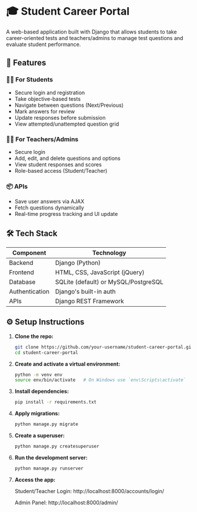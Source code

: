 # 🎓 Student Career Portal

A web-based application built with Django that allows students to take career-oriented tests and teachers/admins to manage test questions and evaluate student performance.

## 🚀 Features

### 👨‍🎓 For Students
- Secure login and registration
- Take objective-based tests
- Navigate between questions (Next/Previous)
- Mark answers for review
- Update responses before submission
- View attempted/unattempted question grid

### 👩‍🏫 For Teachers/Admins
- Secure login
- Add, edit, and delete questions and options
- View student responses and scores
- Role-based access (Student/Teacher)

### 📦 APIs
- Save user answers via AJAX
- Fetch questions dynamically
- Real-time progress tracking and UI update

## 🛠️ Tech Stack

| Component      | Technology         |
|----------------|--------------------|
| Backend        | Django (Python)    |
| Frontend       | HTML, CSS, JavaScript (jQuery) |
| Database       | SQLite (default) or MySQL/PostgreSQL |
| Authentication | Django's built-in auth |
| APIs           | Django REST Framework |



## ⚙️ Setup Instructions

1. **Clone the repo:**
   ```bash
   git clone https://github.com/your-username/student-career-portal.git
   cd student-career-portal


2. **Create and activate a virtual environment:**
   ```bash
   python -m venv env
   source env/bin/activate   # On Windows use `env\Scripts\activate`


3. **Install dependencies:**
   ```bash
   pip install -r requirements.txt

4. **Apply migrations:**
   ```bash
   python manage.py migrate

5. **Create a superuser:**
   ```bash
   python manage.py createsuperuser

6. **Run the development server:**
   ```bash
   python manage.py runserver
7. **Access the app:**
   
     Student/Teacher Login: http://localhost:8000/accounts/login/

   Admin Panel: http://localhost:8000/admin/
